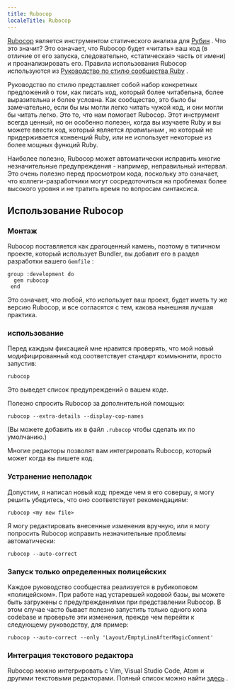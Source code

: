```yaml
---
title: Rubocop
localeTitle: Rubocop
---
```

[Rubocop](https://github.com/bbatsov/rubocop) является инструментом статического анализа для [Рубин](https://www.ruby-lang.org/en/) . Что это значит? Это означает, что Rubocop будет «читать» ваш код (в отличие от его запуска, следовательно, «статическая» часть от имени) и проанализировать его. Правила использования Rubocop используются из [Руководство по стилю сообщества Ruby](https://github.com/bbatsov/ruby-style-guide) .

Руководство по стилю представляет собой набор конкретных предложений о том, как писать код, который более читабельна, более выразительна и более условна. Как сообщество, это было бы замечательно, если бы мы могли легко читать чужой код, и они могли бы читать легко. Это то, что нам помогает Rubocop. Этот инструмент всегда ценный, но он особенно полезен, когда вы изучаете Ruby и вы можете ввести код, который является _правильным_ , но который не придерживается конвенций Ruby, или не использует некоторые из более мощных функций Ruby.

Наиболее полезно, Rubocop может автоматически исправить многие незначительные предупреждения - например, неправильный интервал. Это очень полезно перед просмотром кода, поскольку это означает, что коллеги-разработчики могут сосредоточиться на проблемах более высокого уровня и не тратить время по вопросам синтаксиса.

## Использование Rubocop

### Монтаж

Rubocop поставляется как драгоценный камень, поэтому в типичном проекте, который использует Bundler, вы добавит его в раздел разработки вашего `Gemfile` :
```
group :development do 
  gem rubocop 
 end 
```

Это означает, что любой, кто использует ваш проект, будет иметь ту же версию Rubocop, и все согласятся с тем, какова нынешняя лучшая практика.

### использование

Перед каждым фиксацией мне нравится проверять, что мой новый модифицированный код соответствует стандарт коммьюнити, просто запустив:
```
rubocop 
```

Это выведет список предупреждений о вашем коде.

Полезно спросить Rubocop за дополнительной помощью:
```
rubocop --extra-details --display-cop-names 
```

(Вы можете добавить их в файл `.rubocop` чтобы сделать их по умолчанию.)

Многие редакторы позволят вам интегрировать Rubocop, который может когда вы пишете код.

### Устранение неполадок

Допустим, я написал новый код; прежде чем я его совершу, я могу решить убедитесь, что оно соответствует рекомендациям:

```shell
rubocop <my new file> 
```

Я могу редактировать внесенные изменения вручную, или я могу попросить Rubocop исправить незначительные проблемы автоматически:
```
rubocop --auto-correct 
```

### Запуск только определенных полицейских

Каждое руководство сообщества реализуется в рубикоповом «полицейском». При работе над устаревшей кодовой базы, вы можете быть загружены с предупреждениями при представлении Rubocop. В этом случае часто бывает полезно запустить только одного копа codebase и проверьте эти изменения, прежде чем перейти к следующему руководству, для пример:
```
rubocop --auto-correct --only 'Layout/EmptyLineAfterMagicComment' 
```

### Интеграция текстового редактора

Rubocop можно интегрировать с Vim, Visual Studio Code, Atom и другими текстовыми редакторами. Полный список можно найти [здесь](https://rubocop.readthedocs.io/en/latest/integration_with_other_tools/) .